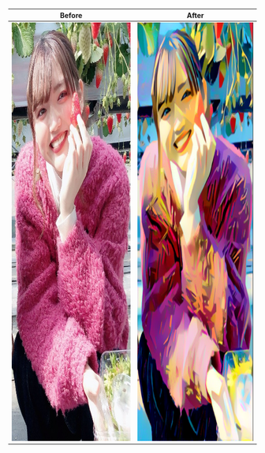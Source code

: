 Before | After
-------|------
<img src="images/sayaka.jpg" alt="alt text" width="496" height="850"> | <img src="target_images/modern_beauty.png" alt="alt text" width="496" height="850">
